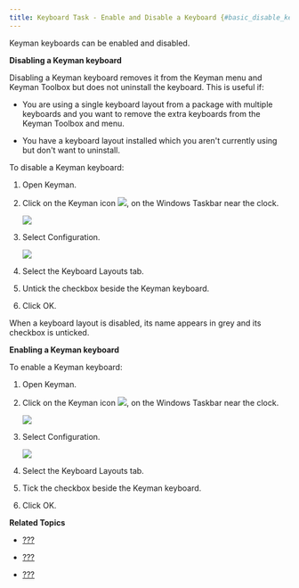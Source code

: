```yaml
---
title: Keyboard Task - Enable and Disable a Keyboard {#basic_disable_keyboard}
---
```


Keyman keyboards can be enabled and disabled.

**Disabling a Keyman keyboard**

Disabling a Keyman keyboard removes it from the Keyman menu and Keyman
Toolbox but does not uninstall the keyboard. This is useful if:

-   You are using a single keyboard layout from a package with multiple
    keyboards and you want to remove the extra keyboards from the Keyman
    Toolbox and menu.

-   You have a keyboard layout installed which you aren\'t currently
    using but don\'t want to uninstall.

To disable a Keyman keyboard:

1.  Open Keyman.

2.  Click on the Keyman icon ![](desktop_images/icon-keyman.png), on the
    Windows Taskbar near the clock.

    ![](desktop_images/menu.png)

3.  Select Configuration.

    ![](desktop_images/tab-layout.png)

4.  Select the Keyboard Layouts tab.

5.  Untick the checkbox beside the Keyman keyboard.

6.  Click OK.

When a keyboard layout is disabled, its name appears in grey and its
checkbox is unticked.

**Enabling a Keyman keyboard**

To enable a Keyman keyboard:

1.  Open Keyman.

2.  Click on the Keyman icon ![](desktop_images/icon-keyman.png), on the
    Windows Taskbar near the clock.

    ![](desktop_images/menu.png)

3.  Select Configuration.

    ![](desktop_images/tab-layout.png)

4.  Select the Keyboard Layouts tab.

5.  Tick the checkbox beside the Keyman keyboard.

6.  Click OK.

**Related Topics**

-   [???](#basic_uninstall_keyboard)

-   [???](#basic_enable_keyboard)

-   [???](#basic_keyboards_tab)
